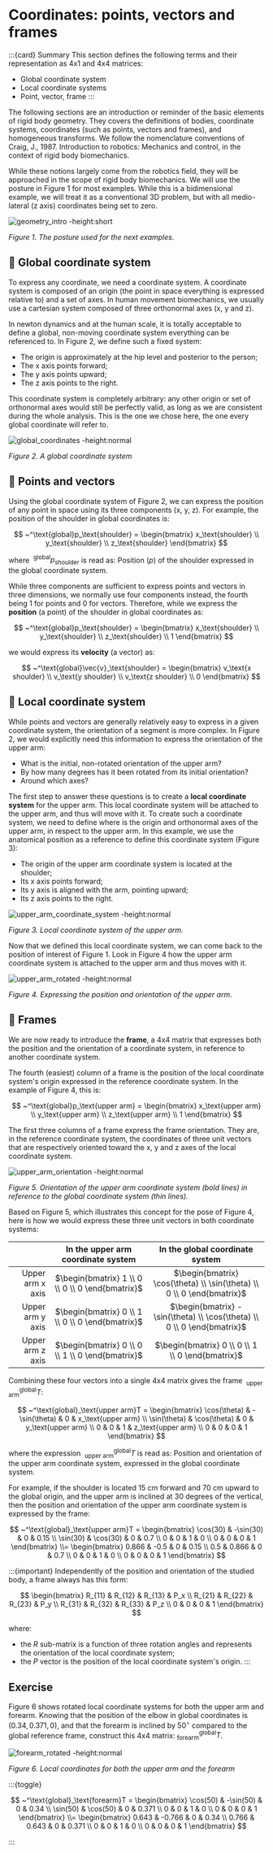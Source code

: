# Coordinates: points, vectors and frames

:::{card} Summary
This section defines the following terms and their representation as 4x1 and 4x4 matrices:

- Global coordinate system
- Local coordinate systems
- Point, vector, frame
:::

The following sections are an introduction or reminder of the basic elements of rigid body geometry. They covers the definitions of bodies, coordinate systems, coordinates (such as points, vectors and frames), and homogeneous transforms. We follow the nomenclature conventions of Craig, J., 1987. Introduction to robotics: Mechanics and control, in the context of rigid body biomechanics. 

While these notions largely come from the robotics field, they will be approached in the scope of rigid body biomechanics. We will use the posture in Figure 1 for most examples. While this is a bidimensional example, we will treat it as a conventional 3D problem, but with all medio-lateral (z axis) coordinates being set to zero.

![geometry_intro -height:short](_static/images/geometry_intro.png)

*Figure 1. The posture used for the next examples.*


## 📄 Global coordinate system

To express any coordinate, we need a coordinate system. A coordinate system is composed of an origin (the point in space everything is expressed relative to) and a set of axes. In human movement biomechanics, we usually use a cartesian system composed of three orthonormal axes (x, y and z).

In newton dynamics and at the human scale, it is totally acceptable to define a global, non-moving coordinate system everything can be referenced to. In Figure 2, we define such a fixed system:

- The origin is approximately at the hip level and posterior to the person;
- The x axis points forward;
- The y axis points upward;
- The z axis points to the right.

This coordinate system is completely arbitrary: any other origin or set of orthonormal axes would still be perfectly valid, as long as we are consistent during the whole analysis. This is the one we chose here, the one every global coordinate will refer to.

![global_coordinates -height:normal](_static/images/geometry_global_coordinates.png)

*Figure 2. A global coordinate system*

## 📄 Points and vectors

Using the global coordinate system of Figure 2, we can express the position of any point in space using its three components (x, y, z). For example, the position of the shoulder in global coordinates is:

$$
~^\text{global}p_\text{shoulder} = \begin{bmatrix}
x_\text{shoulder} \\
y_\text{shoulder} \\
z_\text{shoulder}
\end{bmatrix}
$$

where $~^\text{global}p_\text{shoulder}$ is read as: Position ($p$) of the shoulder expressed in the global coordinate system.

While three components are sufficient to express points and vectors in three dimensions, we normally use four components instead, the fourth being 1 for points and 0 for vectors. Therefore, while we express the **position** (a point) of the shoulder in global coordinates as:

$$
~^\text{global}p_\text{shoulder} = \begin{bmatrix}
x_\text{shoulder} \\
y_\text{shoulder} \\
z_\text{shoulder} \\ 1
\end{bmatrix}
$$

we would express its **velocity** (a vector) as:

$$
~^\text{global}\vec{v}_\text{shoulder} = \begin{bmatrix}
v_\text{x shoulder} \\
v_\text{y shoulder} \\
v_\text{z shoulder} \\ 0
\end{bmatrix}
$$

## 📄 Local coordinate system

While points and vectors are generally relatively easy to express in a given coordinate system, the orientation of a segment is more complex. In Figure 2, we would explicitly need this information to express the orientation of the upper arm:

- What is the initial, non-rotated orientation of the upper arm?
- By how many degrees has it been rotated from its initial orientation?
- Around which axes?

The first step to answer these questions is to create a **local coordinate system** for the upper arm. This local coordinate system will be attached to the upper arm, and thus will move with it. To create such a coordinate system, we need to define where is the origin and orthonormal axes of the upper arm, in respect to the upper arm. In this example, we use the anatomical position as a reference to define this coordinate system (Figure 3):

- The origin of the upper arm coordinate system is located at the shoulder;
- Its x axis points forward;
- Its y axis is aligned with the arm, pointing upward;
- Its z axis points to the right.

![upper_arm_coordinate_system -height:normal](_static/images/geometry_upper_arm_lcs.png)

*Figure 3. Local coordinate system of the upper arm.*

Now that we defined this local coordinate system, we can come back to the position of interest of Figure 1. Look in Figure 4 how the upper arm coordinate system is attached to the upper arm and thus moves with it.

![upper_arm_rotated -height:normal](_static/images/geometry_upper_arm_rotated.png)

*Figure 4. Expressing the position and orientation of the upper arm.*

## 📄 Frames

We are now ready to introduce the **frame**, a 4x4 matrix that expresses both the position and the orientation of a coordinate system, in reference to another coordinate system.

The fourth (easiest) column of a frame is the position of the local coordinate system's origin expressed in the reference coordinate system. In the example of Figure 4, this is:

$$
~^\text{global}p_\text{upper arm} = \begin{bmatrix}
x_\text{upper arm} \\
y_\text{upper arm} \\
z_\text{upper arm} \\
1
\end{bmatrix}
$$

The first three columns of a frame express the frame orientation. They are, in the reference coordinate system, the coordinates of three unit vectors that are respectively oriented toward the x, y and z axes of the local coordinate system.


![upper_arm_orientation -height:normal](_static/images/geometry_upper_arm_orientation.png)

*Figure 5. Orientation of the upper arm coordinate system (bold lines) in reference to the global coordinate system (thin lines).*

Based on Figure 5, which illustrates this concept for the pose of Figure 4, here is how we would express these three unit vectors in both coordinate systems:

|                  |        In the upper arm coordinate system        |                     In the global coordinate system                     |
| ----------------:|:------------------------------------------------:|:-----------------------------------------------------------------------:|
| Upper arm x axis | $\begin{bmatrix} 1 \\ 0 \\ 0 \\ 0 \end{bmatrix}$ | $\begin{bmatrix} \cos(\theta) \\ \sin(\theta) \\ 0 \\ 0 \end{bmatrix}$  |
| Upper arm y axis | $\begin{bmatrix} 0 \\ 1 \\ 0 \\ 0 \end{bmatrix}$ | $\begin{bmatrix} -\sin(\theta) \\ \cos(\theta) \\ 0 \\ 0 \end{bmatrix}$ |
| Upper arm z axis | $\begin{bmatrix} 0 \\ 0 \\ 1 \\ 0 \end{bmatrix}$ |            $\begin{bmatrix} 0 \\ 0 \\ 1 \\ 0 \end{bmatrix}$             |

Combining these four vectors into a single 4x4 matrix gives the frame $~^\text{global}_\text{upper arm}T$:

$$
~^\text{global}_\text{upper arm}T = \begin{bmatrix}
\cos(\theta) & -\sin(\theta) & 0 & x_\text{upper arm} \\
\sin(\theta) & \cos(\theta) & 0 & y_\text{upper arm} \\
0 & 0 & 1 & z_\text{upper arm} \\
0 & 0 & 0 & 1
\end{bmatrix}
$$

where the expression $~^\text{global}_\text{upper arm}T$ is read as: Position and orientation of the upper arm coordinate system, expressed in the global coordinate system.

For example, if the shoulder is located 15 cm forward and 70 cm upward to the global origin, and the upper arm is inclined at 30 degrees of the vertical, then the position and orientation of the upper arm coordinate system is expressed by the frame:

$$
~^\text{global}_\text{upper arm}T = \begin{bmatrix}
\cos(30) & -\sin(30) & 0 & 0.15 \\
\sin(30) & \cos(30) & 0 & 0.7 \\
0 & 0 & 1 & 0 \\
0 & 0 & 0 & 1
\end{bmatrix} \\=
\begin{bmatrix}
0.866 & -0.5 & 0 & 0.15 \\
0.5 & 0.866 & 0 & 0.7 \\
0 & 0 & 1 & 0 \\
0 & 0 & 0 & 1
\end{bmatrix}
$$

:::{important}
Independently of the position and orientation of the studied body, a frame always has this form:

$$
\begin{bmatrix}
R_{11} & R_{12} & R_{13} & P_x \\
R_{21} & R_{22} & R_{23} & P_y \\
R_{31} & R_{32} & R_{33} & P_z \\
0      & 0      & 0      & 1
\end{bmatrix}
$$

where:

- the $R$ sub-matrix is a function of three rotation angles and represents the orientation of the local coordinate system;
- the $P$ vector is the position of the local coordinate system's origin.
:::

## Exercise

Figure 6 shows rotated local coordinate systems for both the upper arm and forearm. Knowing that the position of the elbow in global coordinates is $(0.34, 0.371, 0)$, and that the forearm is inclined by $50^\circ$ compared to the global reference frame, construct this 4x4 matrix: $^\text{global} _\text{forearm} T$.

![forearm_rotated -height:normal](_static/images/geometry_forearm_rotated.png)

*Figure 6. Local coordinates for both the upper arm and the forearm*

:::{toggle}

$$
~^\text{global}_\text{forearm}T = \begin{bmatrix}
\cos(50) & -\sin(50) & 0 & 0.34 \\
\sin(50) & \cos(50) & 0 & 0.371 \\
0 & 0 & 1 & 0 \\
0 & 0 & 0 & 1
\end{bmatrix} \\=
\begin{bmatrix}
0.643 & -0.766 & 0 & 0.34 \\
0.766 & 0.643 & 0 & 0.371 \\
0 & 0 & 1 & 0 \\
0 & 0 & 0 & 1
\end{bmatrix}
$$

:::
